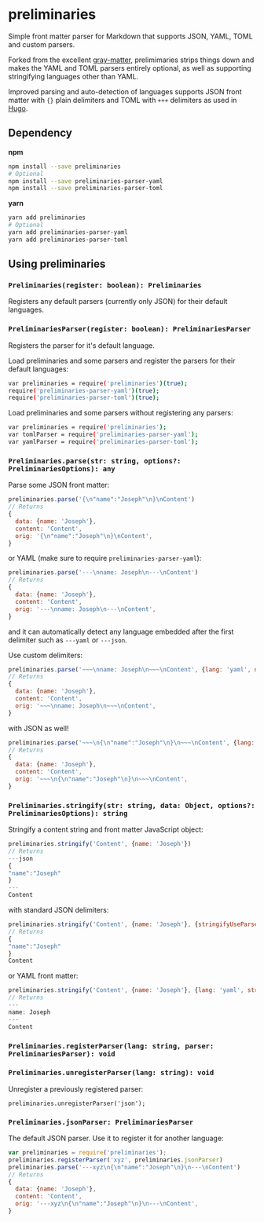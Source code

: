 # preliminaries

Simple front matter parser for Markdown that supports JSON, YAML, TOML and custom parsers. 

Forked from the excellent [gray-matter](), prelimimaries strips things down and makes the YAML and TOML parsers entirely optional, as well as supporting stringifying languages other than YAML.

Improved parsing and auto-detection of languages supports JSON front matter with `{}` plain delimiters and TOML with `+++` delimiters as used in [Hugo]().

## Dependency

**npm**

```bash
npm install --save preliminaries
# Optional
npm install --save preliminaries-parser-yaml
npm install --save preliminaries-parser-toml
```

**yarn**

```bash
yarn add preliminaries
# Optional
yarn add preliminaries-parser-yaml
yarn add preliminaries-parser-toml
```

## Using preliminaries

### `Preliminaries(register: boolean): Preliminaries`

Registers any default parsers (currently only JSON) for their default languages.

### `PreliminariesParser(register: boolean): PreliminariesParser`

Registers the parser for it's default language.

Load preliminaries and some parsers and register the parsers for their default languages:

```bash
var preliminaries = require('preliminaries')(true);
require('preliminaries-parser-yaml')(true);
require('preliminaries-parser-toml')(true);
```

Load preliminaries and some parsers without registering any parsers:

```bash
var preliminaries = require('preliminaries');
var tomlParser = require('preliminaries-parser-yaml');
var yamlParser = require('preliminaries-parser-toml');
```

### `Preliminaries.parse(str: string, options?: PreliminariesOptions): any`

Parse some JSON front matter:

```js
preliminaries.parse('{\n"name":"Joseph"\n}\nContent')
// Returns
{
  data: {name: 'Joseph'},
  content: 'Content',
  orig: '{\n"name":"Joseph"\n}\nContent',
}
```

or YAML (make sure to require `preliminaries-parser-yaml`):

```js
preliminaries.parse('---\nname: Joseph\n---\nContent')
// Returns
{
  data: {name: 'Joseph'},
  content: 'Content',
  orig: '---\nname: Joseph\n---\nContent',
}
```

and it can automatically detect any language embedded after the first delimiter such as `---yaml` or `---json`.

Use custom delimiters:

```js
preliminaries.parse('~~~\nname: Joseph\n~~~\nContent', {lang: 'yaml', delims: '~~~'})
// Returns
{
  data: {name: 'Joseph'},
  content: 'Content',
  orig: '~~~\nname: Joseph\n~~~\nContent',
}
```

with JSON as well!

```js
preliminaries.parse('~~~\n{\n"name":"Joseph"\n}\n~~~\nContent', {lang: 'json', delims: '~~~'})
// Returns
{
  data: {name: 'Joseph'},
  content: 'Content',
  orig: '~~~\n{\n"name":"Joseph"\n}\n~~~\nContent',
}
```

### `Preliminaries.stringify(str: string, data: Object, options?: PreliminariesOptions): string`

Stringify a content string and front matter JavaScript object:

```js
preliminaries.stringify('Content', {name: 'Joseph'})
// Returns
---json
{
"name":"Joseph"
}
---
Content
```

with standard JSON delimiters:

```js
preliminaries.stringify('Content', {name: 'Joseph'}, {stringifyUseParserDelims: true})
// Returns
{
"name":"Joseph"
}
Content
```

or YAML front matter:

```js
preliminaries.stringify('Content', {name: 'Joseph'}, {lang: 'yaml', stringifyUseParserDelims: true})
// Returns
---
name: Joseph
---
Content
```

### `Preliminaries.registerParser(lang: string, parser: PreliminariesParser): void`

### `Preliminaries.unregisterParser(lang: string): void`

Unregister a previously registered parser:

```
preliminaries.unregisterParser('json');
```

### `Preliminaries.jsonParser: PreliminariesParser`

The default JSON parser. Use it to register it for another language:

```js
var preliminaries = require('preliminaries');
preliminaries.registerParser('xyz', preliminaries.jsonParser)
preliminaries.parse('---xyz\n{\n"name":"Joseph"\n}\n---\nContent')
// Returns
{
  data: {name: 'Joseph'},
  content: 'Content',
  orig: '---xyz\n{\n"name":"Joseph"\n}\n---\nContent',
}
```
